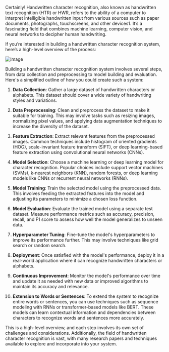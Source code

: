 Certainly! Handwritten character recognition, also known as handwritten text recognition (HTR) or HWR, refers to the ability of a computer to interpret intelligible handwritten input from various sources such as paper documents, photographs, touchscreens, and other devices1. It’s a fascinating field that combines machine learning, computer vision, and neural networks to decipher human handwriting.

If you’re interested in building a handwritten character recognition system, here’s a high-level overview of the process:

![image](https://github.com/VmanishKreddy/-CodeAlpha_Handwritten_Chracter_Recognition/assets/170094256/205f088d-43a8-413c-ac42-95a94f253abd)

Building a handwritten character recognition system involves several steps, from data collection and preprocessing to model building and evaluation. Here's a simplified outline of how you could create such a system:

1. **Data Collection**: Gather a large dataset of handwritten characters or alphabets. This dataset should cover a wide variety of handwriting styles and variations.

2. **Data Preprocessing**: Clean and preprocess the dataset to make it suitable for training. This may involve tasks such as resizing images, normalizing pixel values, and applying data augmentation techniques to increase the diversity of the dataset.

3. **Feature Extraction**: Extract relevant features from the preprocessed images. Common techniques include histogram of oriented gradients (HOG), scale-invariant feature transform (SIFT), or deep learning-based feature extraction using convolutional neural networks (CNNs).

4. **Model Selection**: Choose a machine learning or deep learning model for character recognition. Popular choices include support vector machines (SVMs), k-nearest neighbors (KNN), random forests, or deep learning models like CNNs or recurrent neural networks (RNNs).

5. **Model Training**: Train the selected model using the preprocessed data. This involves feeding the extracted features into the model and adjusting its parameters to minimize a chosen loss function.

6. **Model Evaluation**: Evaluate the trained model using a separate test dataset. Measure performance metrics such as accuracy, precision, recall, and F1 score to assess how well the model generalizes to unseen data.

7. **Hyperparameter Tuning**: Fine-tune the model's hyperparameters to improve its performance further. This may involve techniques like grid search or random search.

8. **Deployment**: Once satisfied with the model's performance, deploy it in a real-world application where it can recognize handwritten characters or alphabets.

9. **Continuous Improvement**: Monitor the model's performance over time and update it as needed with new data or improved algorithms to maintain its accuracy and relevance.

10. **Extension to Words or Sentences**: To extend the system to recognize entire words or sentences, you can use techniques such as sequence modeling with RNNs or transformer-based models like BERT. These models can learn contextual information and dependencies between characters to recognize words and sentences more accurately.

This is a high-level overview, and each step involves its own set of challenges and considerations. Additionally, the field of handwritten character recognition is vast, with many research papers and techniques available to explore and incorporate into your system.
